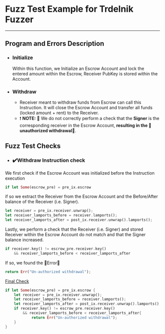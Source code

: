 # Fuzz Test Example for Trdelnik Fuzzer

---

## Program and Errors Description

- ### Initialize
    Within this function, we Initialize an Escrow Account and lock the entered amount within the Escrow, Receiver PubKey is stored within the Account.
- ### Withdraw
    - Receiver meant to withdraw funds from Escrow can call this Instruction. It will close the Escrow Account and transfer all funds (locked amount + rent) to the Receiver.
    - ❗ **NOTE:** 🐛 We do not correctly perform a check that the **Signer** is the corresponding receiver in the Escrow Account, **resulting in the 🚨unauthorized withdrawal🚨**.

## Fuzz Test Checks
- ### ✔️Withdraw Instruction check
We first check if the Escrow Account was initialized before the Instruction execution
```rust
if let Some(escrow_pre) = pre_ix.escrow
```
if so we extract the Receiver from the Escrow Account and the Before/After balance of the Receiver (i.e. Signer).
 ```rust
let receiver = pre_ix.receiver.unwrap();
let receiver_lamports_before = receiver.lamports();
let receiver_lamports_after = post_ix.receiver.unwrap().lamports();
```
Lastly, we perform a check that the Receiver (i.e. Signer) and stored Receiver within the Escrow Account do not match and that the Signer balance increased.
```rust
if receiver.key() != escrow_pre.receiver.key()
    && receiver_lamports_before < receiver_lamports_after
```
If so, we found the 🚨Error🚨
```rust
return Err("Un-authorized withdrawal");
```
<u> Final Check </u>
```rust
if let Some(escrow_pre) = pre_ix.escrow {
    let receiver = pre_ix.receiver.unwrap();
    let receiver_lamports_before = receiver.lamports();
    let receiver_lamports_after = post_ix.receiver.unwrap().lamports();
    if receiver.key() != escrow_pre.receiver.key()
        && receiver_lamports_before < receiver_lamports_after{
            return Err("Un-authorized withdrawal");
    }
}
```
